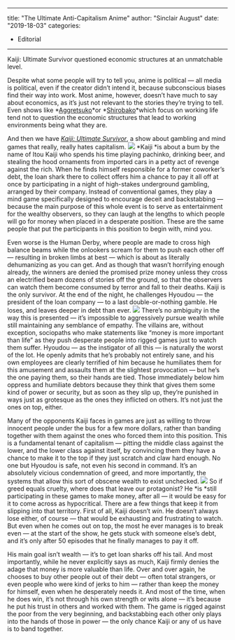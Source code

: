 
---
title: "The Ultimate Anti-Capitalism Anime"
author: "Sinclair August"
date: "2019-18-03"
categories:
- Editorial
---

Kaiji: Ultimate Survivor questioned economic structures at an unmatchable level.

Despite what some people will try to tell you, anime is political &#8212; all media is political, even if the creator didn’t intend it, because subconscious biases find their way into work. Most anime, however, doesn’t have much to say about economics, as it’s just not relevant to the stories they’re trying to tell. Even shows like *[Aggretsuko](https://www.imdb.com/title/tt8019444/)*or *[Shirobako](https://www.imdb.com/title/tt3985228/)*which focus on working life tend not to question the economic structures that lead to working environments being what they are. 

And then we have *[Kaiji: Ultimate Survivor](https://vrv.co/series/G6GGV5WW6/Kaiji)*, a show about gambling and mind games that really, really hates capitalism.
![](/wp-content/uploads/2019/03/kaiji10.jpg?fit=1024%2C576&amp;ssl=1)
*Kaiji *is about a bum by the name of Itou Kaiji who spends his time playing pachinko, drinking beer, and stealing the hood ornaments from imported cars in a petty act of revenge against the rich. When he finds himself responsible for a former coworker’s debt, the loan shark there to collect offers him a chance to pay it all off at once by participating in a night of high-stakes underground gambling, arranged by their company. Instead of conventional games, they play a mind game specifically designed to encourage deceit and backstabbing &#8212; because the main purpose of this whole event is to serve as entertainment for the wealthy observers, so they can laugh at the lengths to which people will go for money when placed in a desperate position. These are the same people that put the participants in this position to begin with, mind you. 

Even worse is the Human Derby, where people are made to cross high balance beams while the onlookers scream for them to push each other off &#8212; resulting in broken limbs at best &#8212; which is about as literally dehumanizing as you can get. And as though that wasn’t horrifying enough already, the winners are denied the promised prize money unless they cross an electrified beam dozens of stories off the ground, so that the observers can watch them become consumed by terror and fall to their deaths. Kaiji is the only survivor. At the end of the night, he challenges Hyoudou &#8212; the president of the loan company &#8212; to a last double-or-nothing gamble. He loses, and leaves deeper in debt than ever.
![](https://lh3.googleusercontent.com/9FwJo63rCZ93SJGVu_aNzBNfUf6d6uMH_2JbwRVYOv5nudbdzRapXlucuvh_2YFVSph6KRirCUW0RZDYwzNO2Rwakb43VW5TX4FI0VgPECRJHOWahuVGoVwhxobWDrPhAewBh3D7)
There’s no ambiguity in the way this is presented &#8212; it’s impossible to aggressively pursue wealth while still maintaining any semblance of empathy. The villains are, without exception, sociopaths who make statements like “money is more important than life” as they push desperate people into rigged games just to watch them suffer. Hyoudou &#8212; as the instigator of all this &#8212; is naturally the worst of the lot. He openly admits that he’s probably not entirely sane, and his own employees are clearly terrified of him because he humiliates them for this amusement and assaults them at the slightest provocation &#8212; but he’s the one paying them, so their hands are tied. Those immediately below him oppress and humiliate debtors because they think that gives them some kind of power or security, but as soon as they slip up, they’re punished in ways just as grotesque as the ones they inflicted on others. It’s not just the ones on top, either.

Many of the opponents Kaiji faces in games are just as willing to throw innocent people under the bus for a few more dollars, rather than banding together with them against the ones who forced them into this position. This is a fundamental tenant of capitalism &#8212; pitting the middle class against the lower, and the lower class against itself, by convincing them they have a chance to make it to the top if they just scratch and claw hard enough. No one but Hyoudou is safe, not even his second in command. It’s an absolutely vicious condemnation of greed, and more importantly, the systems that allow this sort of obscene wealth to exist unchecked.
![](https://lh4.googleusercontent.com/Q62Iv1yMrcTKyVj-s73r2Sc9_Yjj-1kC1LGbPfZkNpibA9ar7g9e2LEoNU3jy5YyCz1a4riKmG0EE_u6dD-lQHfAp1-e-lKGgXms3hqDH7cdZHQogP-6x-3YGKH99c8mLqcVTHl1)
So if greed equals cruelty, where does that leave our protagonist? He *is *still participating in these games to make money, after all &#8212; it would be easy for it to come across as hypocritical. There are a few things that keep it from slipping into that territory. First of all, Kaiji doesn’t *win*. He doesn’t always lose either, of course &#8212; that would be exhausting and frustrating to watch. But even when he comes out on top, the most he ever manages is to break even &#8212; at the start of the show, he gets stuck with someone else’s debt, and it’s only after 50 episodes that he finally manages to pay it off.

His main goal isn’t wealth &#8212; it’s to get loan sharks off his tail. And most importantly, while he never explicitly says as much, Kaiji firmly denies the adage that money is more valuable than life. Over and over again, he chooses to buy other people out of their debt &#8212; often total strangers, or even people who were kind of jerks to him &#8212; rather than keep the money for himself, even when he desperately needs it. And most of the time, when he does win, it’s not through his own strength or wits alone &#8212; it’s because he put his trust in others and worked with them. The game is rigged against the poor from the very beginning, and backstabbing each other only plays into the hands of those in power &#8212; the only chance Kaiji or any of us have is to band together.
